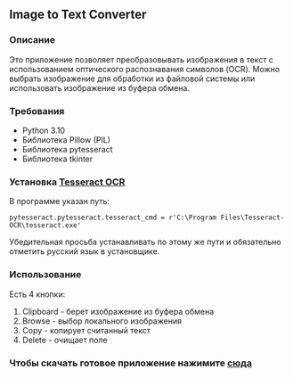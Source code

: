 ## Image to Text Converter

### Описание

Это приложение позволяет преобразовывать изображения в текст с использованием оптического распознавания символов (OCR).
Можно выбрать изображение для обработки из файловой системы или использовать изображение из буфера обмена.

### Требования

- Python 3.10
- Библиотека Pillow (PIL)
- Библиотека pytesseract
- Библиотека tkinter

### Установка [Tesseract OCR](https://digi.bib.uni-mannheim.de/tesseract/tesseract-ocr-w64-setup-5.3.3.20231005.exe)

В программе указан путь:

```
pytesseract.pytesseract.tesseract_cmd = r'C:\Program Files\Tesseract-OCR\tesseract.exe'
```

Убедительная просьба устанавливать по этому же пути и обязательно отметить русский язык в установщике.

### Использование

Есть 4 кнопки:

1. Clipboard - берет изображение из буфера обмена
2. Browse - выбор локального изображения
3. Copy - копирует считанный текст
4. Delete - очищает поле

### Чтобы скачать готовое приложение нажимите [сюда](https://github.com/reyquazar/image-to-text/releases/download/v1.0/imageToText.exe)

